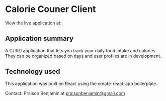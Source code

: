 # Calorie Couner Client

View the live application at: 

## Application summary

A CURD application that lets you track your daily food intake and calories. They can be organized based on days and user profiles are in development.

## Technology used

This application was built on React using the create-react-app boilerplate.

Contact: Praison Benjamin at praisonbenjamin@gmail.com
